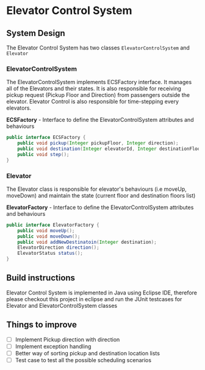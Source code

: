# Elevator Control System

## System Design
The Elevator Control System has two classes `ElevatorControlSystem` and `Elevator`

### ElevatorControlSystem

The ElevatorControlSystem implements ECSFactory interface. It manages all of the Elevators and their states. It is also responsible for receiving pickup request (Pickup Floor and Direction) from passengers outside the elevator. 
Elevator Control is also responsible for time-stepping every elevators.

__ECSFactory__ - Interface to define the ElevatorControlSystem attributes and behaviours
```java
public interface ECSFactory {
	public void pickup(Integer pickupFloor, Integer direction);
	public void destination(Integer elevatorId, Integer destinationFloor);
	public void step();
}
```
### Elevator
The Elevator class is responsible for elevator's behaviours (i.e moveUp, moveDown) and maintain the state (current floor and destination floors list)

__ElevatorFactory__ - Interface to define the ElevatorControlSystem attributes and behaviours
```java
public interface ElevatorFactory {
	public void moveUp();
	public void moveDown();
	public void addNewDestinatoin(Integer destination);
	ElevatorDirection direction();
	ElevatorStatus status();
}
```
## Build instructions

Elevator Control System is implemented in Java using Eclipse IDE, therefore please checkout this project in eclipse and run the JUnit testcases for Elevator and ElevatorControlSystem classes

## Things to improve
- [ ] Implement Pickup direction with direction
- [ ] Implement exception handling
- [ ] Better way of sorting pickup and destination location lists
- [ ] Test case to test all the possible scheduling scenarios
